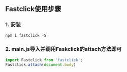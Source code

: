 ## Fastclick使用步骤


### 1. 安装
```javascript
npm i fastclick -S
```

### 2. main.js导入并调用Faskclick的attach方法即可
```javascript
import Fastclick from 'fastclick';
Fastclick.attach(document.body)
```

